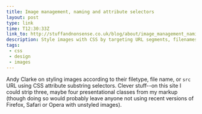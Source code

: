 ```yaml
---
title: Image management, naming and attribute selectors
layout: post
type: link
time: T12:30:33Z
link_to: http://stuffandnonsense.co.uk/blog/about/image_management_naming_and_attribute_selectors
description: Style images with CSS by targeting URL segments, filenames and more.
tags:
 - css
 - design
 - images
---
```

Andy Clarke on styling images according to their filetype, file name, or `src` <abbr>URL</abbr> using <abbr>CSS</abbr> attribute substring selectors. Clever stuff--on this site I could strip three, maybe four presentational classes from my markup (though doing so would probably leave anyone not using recent versions of Firefox, Safari or Opera with unstyled images).